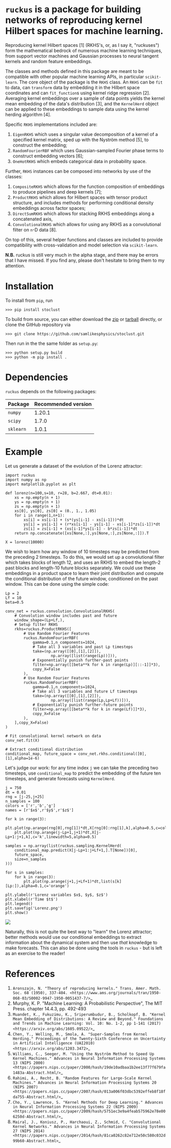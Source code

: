 # `ruckus` is a package for building networks of reproducing kernel Hilbert spaces for machine learning.

Reproducing kernel Hilbert spaces [1] (RKHS's, or, as I say it, "ruckuses") form the mathematical bedrock of numerous machine learning techniques, from support vector machines and Gaussian processes to neural tangent kernels and random feature embeddings. 

The classes and methods defined in this package are meant to be compatible with other popular machine learning APIs, in particular `scikit-learn`. The core object of the package is the `RKHS` class. An `RKHS` can be `fit` to data, can `transform` data by embedding it in the Hilbert space coordinates and can `fit_function`s using kernel ridge regression [2]. Averaging kernel embeddings over a sample of data points yields the kernel mean embedding of the data's distribution [3], and the `KernelHerd` object can be applied to these embeddings to sample data using the kernel herding algorithm [4].

Specific `RKHS` implementations included are:

1. `EigenRKHS` which uses a singular value decomposition of a kernel of a specified kernel matrix, sped up with the Nyström method [5], to construct the embedding;
2. `RandomFourierRBF` which uses Gaussian-sampled Fourier phase terms to construct embedding vectors [6];
3. `OneHotRKHS` which embeds categorical data in probability space.

Further, `RKHS` instances can be composed into networks by use of the classes:

1. `CompositeRKHS` which allows for the function composition of embeddings to produce pipelines and deep kernels [7];
2. `ProductRKHS` which allows for Hilbert spaces with tensor product structure, and includes methods for performing conditional density embeddings across factor spaces;
3. `DirectSumRKHS` which allows for stacking RKHS embeddings along a concatenated axis,
4. `ConvolutionalRKHS` which allows for using any RKHS as a convolutional filter on `n`-D data [8].

On top of this, several helper functions and classes are included to provide compatibility with cross-validation and model selection via `scikit-learn`.

**N.B.** ruckus is still very much in the alpha stage, and there may be errors that I have missed. If you find any, please don't hesitate to bring them to my attention.

# Installation

To install from `pip`, run

```
>>> pip install stoclust
```

To build from source, you can either download the 
[zip](https://github.com/samlikesphysics/stoclust/archive/main.zip) 
or [tarball](https://github.com/samlikesphysics/stoclust/tarball/main) directly, 
or clone the GitHub repository via

```
>>> git clone https://github.com/samlikesphysics/stoclust.git
```

Then run in the the same folder as `setup.py`:

```
>>> python setup.py build
>>> python -m pip install .
```

# Dependencies

`ruckus` depends on the following packages:

|  Package  | Recommended version |
| --------- | ------------------- |
| `numpy`   | 1.20.1              |
| `scipy`   | 1.7.0               |
| `sklearn` | 1.0.1               |

# Example

Let us generate a dataset of the evolution of the Lorenz attractor:

```
import ruckus
import numpy as np
import matplotlib.pyplot as plt

def lorenz(n=100,s=10, r=28, b=2.667, dt=0.01):
    xs = np.empty(n + 1)
    ys = np.empty(n + 1)
    zs = np.empty(n + 1)
    xs[0], ys[0], zs[0] = (0., 1., 1.05)
    for i in range(1,n+1):
        xs[i] = xs[i-1] + (s*(ys[i-1] - xs[i-1]))*dt
        ys[i] = ys[i-1] + (r*xs[i-1] - ys[i-1] - xs[i-1]*zs[i-1])*dt
        zs[i] = zs[i-1] + (xs[i-1]*ys[i-1] - b*zs[i-1])*dt
    return np.concatenate([xs[None,:],ys[None,:],zs[None,:]]).T

X = lorenz(10000)
```

We wish to learn how any window of 10 timesteps may be predicted from the preceding 2 timesteps. To do this, we would set up a convolutional filter which takes blocks of length 12, and uses an RKHS to embed the length-2 past blocks and length-10 future blocks separately. We could use these embeddings in a product space to learn their joint distribution and compute the conditional distribution of the future window, conditioned on the past window. This can be done using the simple code:

```
Lp = 2
Lf = 10
beta=0.5

conv_net = ruckus.convolution.ConvolutionalRKHS(
    # Convolution window includes past and future
    window_shape=(Lp+Lf,),
    # Setup filter RKHS
    rkhs=ruckus.ProductRKHS([
        # Use Random Fourier Features
        ruckus.RandomFourierRBF(
            gamma=0.1,n_components=1024,
            # Take all 3 variables and past Lp timesteps
            take=(np.array([[0],[1],[2]]),
                    np.array([list(range(Lp))])),
            # Exponentially punish further-past points
            filter=np.array([[beta**k for k in range(Lp)][::-1]]*3),
            copy_X=False
        ),
        # Use Random Fourier Features
        ruckus.RandomFourierRBF(
            gamma=0.1,n_components=1024,
            # Take all 3 variables and future Lf timesteps
            take=(np.array([[0],[1],[2]]),
                    np.array([list(range(Lp,Lp+Lf))])),
            # Exponentially punish further-future points
            filter=np.array([[beta**k for k in range(Lf)]]*3),
            copy_X=False
        ),
    ],copy_X=False)
)

# Fit convolutional kernel network on data
conv_net.fit(X)

# Extract conditional distribution
conditional_map, future_space = conv_net.rkhs.conditional([0],[1],alpha=1e-6)
```

Let's judge our work: for any time index `j` we can take the preceding two timesteps, use `conditional_map` to predict the embedding of the future ten timesteps, and generate forecasts using `KernelHerd`.

```
j = 750
dt = 0.01
rng = [j-25,j+25]
n_samples = 100
colors = ['r','b','g']
names = [r'$x$',r'$y$',r'$z$']

for k in range(3):
    plt.plot(np.arange(rng[0],rng[1])*dt,X[rng[0]:rng[1],k],alpha=0.5,c=colors[k],label=names[k])
    plt.plot(np.arange(j-Lp+1,j+1)*dt,X[j-Lp+1:j+1,k],c='k',linewidth=5,alpha=0.5)

samples = np.array(list(ruckus.sampling.KernelHerd(
    conditional_map.predict(X[j-Lp+1:j+Lf+1,].T[None])[0],
    future_space,
    size=n_samples
)))

for s in samples:
    for k in range(3):
        plt.plot(np.arange(j+1,j+Lf+1)*dt,list(s[k][Lp:]),alpha=0.1,c='orange')

plt.ylabel(r'Lorenz variables $x$, $y$, $z$')
plt.xlabel(r'Time $t$')
plt.legend()
plt.savefig('Lorenz.png')
plt.show()
```

![](Lorenz.png)

Naturally, this is not quite the best way to "learn" the Lorenz attractor; better methods would use our conditional embeddings to extract information about the dynamical system and then use *that* knowledge to make forecasts. This can also be done using the tools in `ruckus` - but is left as an exercise to the reader!

# References
1. `Aronszajn, N. "Theory of reproducing kernels." Trans. Amer. Math. Soc. 68 (1950), 337-404. <https://www.ams.org/journals/tran/1950-068-03/S0002-9947-1950-0051437-7/>`_
2. Murphy, K. P. "Machine Learning: A Probabilistic Perspective", The MIT Press. chapter 14.4.3, pp. 492-493
3. `Muandet, K., Fukuzimu, K., Sriperumbudur, B., Scholkopf, B. "Kernel Mean Embedding of Distributions: A Review and Beyond." Foundations and Trends in Machine Learning: Vol. 10: No. 1-2, pp 1-141 (2017) <https://arxiv.org/abs/1605.09522/>`_
4. `Chen, Y., Welling, M., Smola, A. "Super-Samples from Kernel Herding." Proceedings of the Twenty-Sixth Conference on Uncertainty in Artificial Intelligence (UAI2010) <https://arxiv.org/abs/1203.3472>`_
5. `Williams, C., Seeger, M. "Using the Nyström Method to Speed Up Kernel Machines." Advances in Neural Information Processing Systems 13 (NIPS 2000) <https://papers.nips.cc/paper/2000/hash/19de10adbaa1b2ee13f77f679fa1483a-Abstract.html/>`_
6. `Rahimi, A., Recht, B. "Random Features for Large-Scale Kernel Machines." Advances in Neural Information Processing Systems 20 (NIPS 2007) <https://papers.nips.cc/paper/2007/hash/013a006f03dbc5392effeb8f18fda755-Abstract.html/>`_
7. `Cho, Y., Lawrence, S. "Kernel Methods for Deep Learning." Advances in Neural Information Processing Systems 22 (NIPS 2009) <https://papers.nips.cc/paper/2009/hash/5751ec3e9a4feab575962e78e006250d-Abstract.html/>`_
8. `Mairal, J., Koniusz, P., Harchaoui, Z., Schmid, C. "Convolutional Kernel Networks." Advances in Neural Information Processing Systems 27 (NIPS 2014) <https://papers.nips.cc/paper/2014/hash/81ca0262c82e712e50c580c032d99b60-Abstract.html>`_
